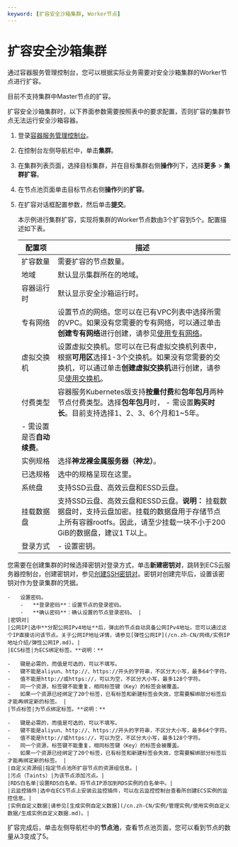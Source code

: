 ```yaml
---
keyword: [扩容安全沙箱集群, Worker节点]
---
```


# 扩容安全沙箱集群

通过容器服务管理控制台，您可以根据实际业务需要对安全沙箱集群的Worker节点进行扩容。

目前不支持集群中Master节点的扩容。

扩容安全沙箱集群时，以下界面参数需要按照表中的要求配置，否则扩容的集群节点无法运行安全沙箱容器。

1.  登录[容器服务管理控制台](https://cs.console.aliyun.com)。

2.  在控制台左侧导航栏中，单击**集群**。

3.  在集群列表页面，选择目标集群，并在目标集群右侧**操作**列下，选择**更多** \> **集群扩容**。

4.  在节点池页面单击目标节点右侧**操作**列的**扩容**。

5.  在扩容对话框配置参数，然后单击**提交**。

    本示例进行集群扩容，实现将集群的Worker节点数由3个扩容到5个。配置描述如下表。

    |配置项|描述|
    |---|--|
    |扩容数量|需要扩容的节点数量。|
    |地域|默认显示集群所在的地域。|
    |容器运行时|默认显示安全沙箱运行时。|
    |专有网络|设置节点的网络。您可以在已有VPC列表中选择所需的VPC。如果没有您需要的专有网络，可以通过单击**创建专有网络**进行创建，请参见[使用专有网络](/cn.zh-CN/专有网络和交换机/使用专有网络.md)。|
    |虚拟交换机|设置虚拟交换机。您可以在已有虚拟交换机列表中，根据**可用区**选择1-3个交换机。如果没有您需要的交换机，可以通过单击**创建虚拟交换机**进行创建，请参见[使用交换机](/cn.zh-CN/专有网络和交换机/使用交换机.md)。 |
    |付费类型|容器服务Kubernetes版支持**按量付费**和**包年包月**两种节点付费类型。选择**包年包月**时，    -   需设置**购买时长**。目前支持选择1、2、3、6个月和1~5年。
    -   需设置是否**自动续费**。 |
    |实例规格|选择**神龙裸金属服务器（神龙）**。|
    |已选规格|选中的规格呈现在这里。|
    |系统盘|支持SSD云盘、高效云盘和ESSD云盘。|
    |挂载数据盘|支持SSD云盘、高效云盘和ESSD云盘。**说明：** 挂载数据盘时，支持云盘加密。挂载的数据盘用于存储节点上所有容器rootfs。因此，请至少挂载一块不小于200 GiB的数据盘，建议1 T以上。 |
    |登录方式|    -   设置密钥。

您需要在创建集群的时候选择密钥对登录方式，单击**新建密钥对**，跳转到ECS云服务器控制台，创建密钥对，参见[创建SSH密钥对](/cn.zh-CN/安全/SSH密钥对/使用SSH密钥对/创建SSH密钥对.md)。密钥对创建完毕后，设置该密钥对作为登录集群的凭据。

    -   设置密码。
        -   **登录密码**：设置节点的登录密码。
        -   **确认密码**：确认设置的节点登录密码。 |
    |密钥对|
    |公网IP|选中**分配公网IPv4地址**后，弹出的节点自动具备公网IPv4地址。您可以通过这个IP直接访问该节点。关于公网IP地址详情，请参见[弹性公网IP](/cn.zh-CN/网络/实例IP地址介绍/弹性公网IP.md)。|
    |ECS标签|为ECS绑定标签。**说明：**

    -   键是必需的，而值是可选的，可以不填写。
    -   键不能是aliyun、http://、https://开头的字符串，不区分大小写，最多64个字符。
    -   值不能是http://或https://，可以为空，不区分大小写，最多128个字符。
    -   同一个资源，标签键不能重复，相同标签键（Key）的标签会被覆盖。
    -   如果一个资源已经绑定了20个标签，已有标签和新建标签会失效，您需要解绑部分标签后才能再绑定新的标签。 |
    |节点标签|为节点绑定标签。**说明：**

    -   键是必需的，而值是可选的，可以不填写。
    -   键不能是aliyun、http://、https://开头的字符串，不区分大小写，最多64个字符。
    -   值不能是http://或https://，可以为空，不区分大小写，最多128个字符。
    -   同一个资源，标签键不能重复，相同标签键（Key）的标签会被覆盖。
    -   如果一个资源已经绑定了20个标签，已有标签和新建标签会失效，您需要解绑部分标签后才能再绑定新的标签。 |
    |自定义资源组|指定节点池所扩容节点的资源组信息。|
    |污点（Taints）|为该节点添加污点。|
    |RDS白名单|设置RDS白名单。将节点IP添加到RDS实例的白名单中。|
    |云监控插件|选中在ECS节点上安装云监控插件，可以在云监控控制台查看所创建ECS实例的监控信息。|
    |实例自定义数据|请参见[生成实例自定义数据](/cn.zh-CN/实例/管理实例/使用实例自定义数据/生成实例自定义数据.md)。|


扩容完成后，单击左侧导航栏中的**节点池**，查看节点池页面，您可以看到节点的数量从3变成了5。

